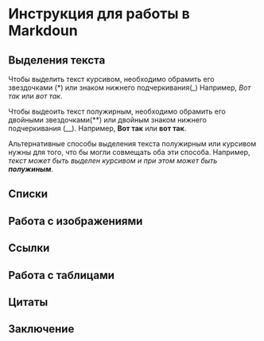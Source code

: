 # Инструкция для работы в Markdoun

## Выделения текста

Чтобы выделить текст курсивом, необходимо обрамить его звездочками (*) или знаком нижнего подчеркивания(_) Например, *Вот так* или _вот так_.

Чтобы выдеоить текст полужирным, необходимо обрамить его двойными звездочками(**) или двойным знаком нижнего подчеркивания (__). Например, **Вот так** или __вот так__.

Альтернативные способы выделения текста полужирным или курсивом нужны для того, что бы могли совмещать оба эти способа. Например, _текст может быть выделен курсивом и при этом может быть **полужиным**_.


## Списки

## Работа с изображениями

## Ссылки

## Работа с таблицами

## Цитаты

## Заключение

